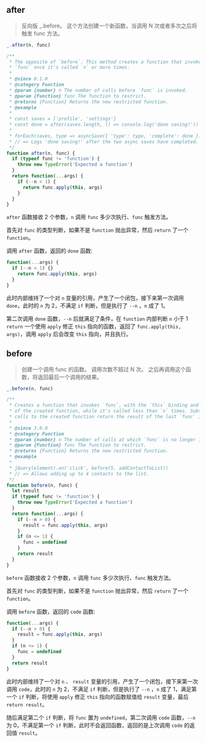 ## after

> 反向版 _.before。 这个方法创建一个新函数，当调用 N 次或者多次之后将触发 func 方法。

```js
_.after(n, func)
```

```js
/**
 * The opposite of `before`. This method creates a function that invokes
 * `func` once it's called `n` or more times.
 *
 * @since 0.1.0
 * @category Function
 * @param {number} n The number of calls before `func` is invoked.
 * @param {Function} func The function to restrict.
 * @returns {Function} Returns the new restricted function.
 * @example
 *
 * const saves = ['profile', 'settings']
 * const done = after(saves.length, () => console.log('done saving!'))
 *
 * forEach(saves, type => asyncSave({ 'type': type, 'complete': done }))
 * // => Logs 'done saving!' after the two async saves have completed.
 */
function after(n, func) {
  if (typeof func != 'function') {
    throw new TypeError('Expected a function')
  }
  return function(...args) {
    if (--n < 1) {
      return func.apply(this, args)
    }
  }
}
```

`after` 函数接收 2 个参数，`n` 调用 `func` 多少次执行、`func` 触发方法。

首先对 `func` 的类型判断，如果不是 `function` 抛出异常，然后 `return` 了一个 `function`。

调用 `after` 函数，返回的 `done` 函数:

```js
function(...args) {
  if (--n < 1) {}
    return func.apply(this, args)
  }
}
```

此时内部维持了一个对 `n` 变量的引用，产生了一个闭包，接下来第一次调用 `done`，此时的 `n` 为 2，不满足 `if` 判断，但是执行了 `--n` ，`n` 成了 1。

第二次调用 `done` 函数，`--n` 后就满足了条件，在 `function` 内部判断 `n` 小于 1 `return` 一个使用 `apply` 修正 `this` 指向的函数，返回了 `func.apply(this, args)`，调用 `apply` 后会改变 `this` 指向，并且执行。

## before

> 创建一个调用 func 的函数。 调用次数不超过 N 次。 之后再调用这个函数，将返回最后一个调用的结果。

```js
_.before(n, func)
```

```js
/**
 * Creates a function that invokes `func`, with the `this` binding and arguments
 * of the created function, while it's called less than `n` times. Subsequent
 * calls to the created function return the result of the last `func` invocation.
 *
 * @since 3.0.0
 * @category Function
 * @param {number} n The number of calls at which `func` is no longer invoked.
 * @param {Function} func The function to restrict.
 * @returns {Function} Returns the new restricted function.
 * @example
 *
 * jQuery(element).on('click', before(5, addContactToList))
 * // => Allows adding up to 4 contacts to the list.
 */
function before(n, func) {
  let result
  if (typeof func != 'function') {
    throw new TypeError('Expected a function')
  }
  return function(...args) {
    if (--n > 0) {
      result = func.apply(this, args)
    }
    if (n <= 1) {
      func = undefined
    }
    return result
  }
}
```

`before` 函数接收 2 个参数，`n` 调用 `func` 多少次执行、`func` 触发方法。

首先对 `func` 的类型判断，如果不是 `function` 抛出异常，然后 `return` 了一个 `function`。

调用 `before` 函数，返回的 `code` 函数:

```js
function(...args) {
  if (--n > 0) {
    result = func.apply(this, args)
  }
  if (n <= 1) {
    func = undefined
  }
  return result
}
```

此时内部维持了一个对 `n` 、 `result` 变量的引用，产生了一个闭包，接下来第一次调用 `code`，此时的 `n` 为 2，不满足 `if` 判断，但是执行了 `--n` ，`n` 成了 1，满足第一个 `if` 判断，将使用 `apply` 修正 `this` 指向的函数赋值给 `result` 变量，最后 `return result`。

随后满足第二个 `if` 判断，将 `func` 置为 `undefined`，第二次调用 `code` 函数，`--n` 为 0，不满足第一个 `if` 判断，此时不会返回函数，返回的是上次调用 `code` 的返回值 `result`。
